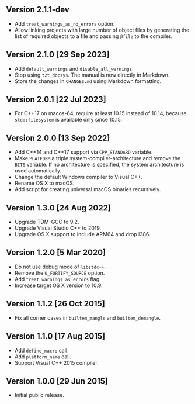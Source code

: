 Version 2.1.1-dev
-----------------
- Add `treat_warnings_as_no_errors` option.
- Allow linking projects with large number of object files by
  generating the list of required objects to a file and passing
  `@file` to the compiler.


Version 2.1.0 [29 Sep 2023]
---------------------------
- Add `default_warnings` and `disable_all_warnings`.
- Stop using `t2t_docsys`. The manual is now directly in Markdown.
- Store the changes in `CHANGES.md` using Markdown formatting.


Version 2.0.1 [22 Jul 2023]
---------------------------
- For C++17 on macos-64, require at least 10.15 instead of 10.14,
  because `std::filesystem` is available only since 10.15.


Version 2.0.0 [13 Sep 2022]
---------------------------
- Add C++14 and C++17 support via `CPP_STANDARD` variable.
- Make `PLATFORM` a triple system-compiler-architecture
  and remove the `BITS` variable. If no architecture is
  specified, the system architecture is used automatically.
- Change the default Windows compiler to Visual C++.
- Rename OS X to macOS.
- Add script for creating universal macOS binaries recursively.


Version 1.3.0 [24 Aug 2022]
---------------------------
- Upgrade TDM-GCC to 9.2.
- Upgrade Visual Studio C++ to 2019.
- Upgrade OS X support to include ARM64 and drop i386.


Version 1.2.0 [5 Mar 2020]
--------------------------
- Do not use debug mode of `libstdc++`.
- Remove the `U_FORTIFY_SOURCE` option.
- Add `treat_warnings_as_errors` flag.
- Increase target OS X version to 10.9.


Version 1.1.2 [26 Oct 2015]
---------------------------
- Fix all corner cases in `builtem_mangle` and `builtem_demangle`.


Version 1.1.0 [17 Aug 2015]
---------------------------
- Add `define_macro` call.
- Add `platform_name` call.
- Support Visual C++ 2015 compiler.


Version 1.0.0 [29 Jun 2015]
---------------------------
- Initial public release.
